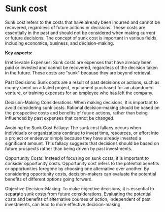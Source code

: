 # Sunk cost

Sunk cost refers to the costs that have already been incurred and cannot be recovered, regardless of future actions or decisions. These costs are essentially in the past and should not be considered when making current or future decisions. The concept of sunk cost is important in various fields, including economics, business, and decision-making.

**Key aspects:**

Irretrievable Expenses: Sunk costs are expenses that have already been paid or invested and cannot be recovered, regardless of the decision taken in the future. These costs are "sunk" because they are beyond retrieval.

Past Decisions: Sunk costs are a result of past decisions or actions, such as money spent on a failed project, equipment purchased for an abandoned venture, or training expenses for an employee who has left the company.

Decision-Making Considerations: When making decisions, it is important to avoid considering sunk costs. Rational decision-making should be based on the prospective costs and benefits of future actions, rather than being influenced by past expenses that cannot be changed.

Avoiding the Sunk Cost Fallacy: The sunk cost fallacy occurs when individuals or organizations continue to invest time, resources, or effort into a project or endeavor simply because they have already invested a significant amount. This fallacy suggests that decisions should be based on future prospects rather than being driven by past investments.

Opportunity Costs: Instead of focusing on sunk costs, it is important to consider opportunity costs. Opportunity cost refers to the potential benefits or opportunities foregone by choosing one alternative over another. By considering opportunity costs, decision-makers can evaluate the potential benefits of different options going forward.

Objective Decision-Making: To make objective decisions, it is essential to separate sunk costs from future considerations. Evaluating the potential costs and benefits of alternative courses of action, independent of past investments, can lead to more effective decision-making.
